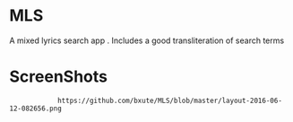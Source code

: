 # MLS
A mixed lyrics search app . Includes a good transliteration of search terms

# ScreenShots
                https://github.com/bxute/MLS/blob/master/layout-2016-06-12-082656.png
